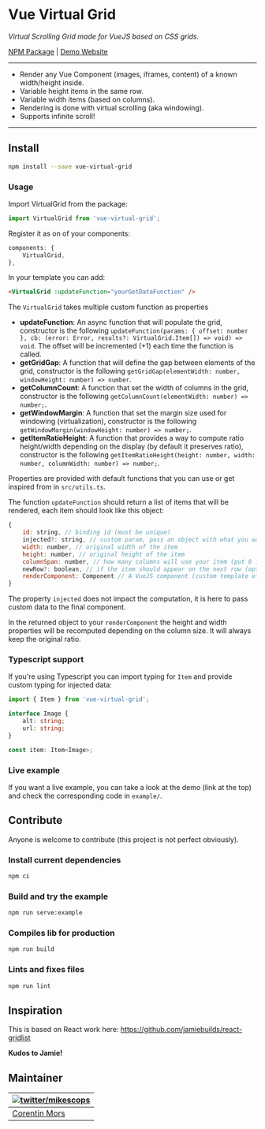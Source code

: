 # Vue Virtual Grid

_Virtual Scrolling Grid made for VueJS based on CSS grids._

[NPM Package](https://www.npmjs.com/package/vue-virtual-grid) | [Demo Website](https://vue-virtual-grid.netlify.app/)

---

-   Render any Vue Component (images, iframes, content) of a known width/height inside.
-   Variable height items in the same row.
-   Variable width items (based on columns).
-   Rendering is done with virtual scrolling (aka windowing).
-   Supports infinite scroll!

---

## Install

```bash
npm install --save vue-virtual-grid
```

### Usage

Import VirtualGrid from the package:

```ts
import VirtualGrid from 'vue-virtual-grid';
```

Register it as on of your components:

```js
components: {
    VirtualGrid,
},
```

In your template you can add:

```html
<VirtualGrid :updateFunction="yourGetDataFunction" />
```

The `VirtualGrid` takes multiple custom function as properties

-   **updateFunction**:
    An async function that will populate the grid, constructor is the following `updateFunction(params: { offset: number }, cb: (error: Error, results?: VirtualGrid.Item[]) => void) => void`.
    The offset will be incremented (+1) each time the function is called.
-   **getGridGap**:
    A function that will define the gap between elements of the grid, constructor is the following `getGridGap(elementWidth: number, windowHeight: number) => number`.
-   **getColumnCount**:
    A function that set the width of columns in the grid, constructor is the following `getColumnCount(elementWidth: number) => number;`.
-   **getWindowMargin**:
    A function that set the margin size used for windowing (virtualization), constructor is the following `getWindowMargin(windowHeight: number) => number;`.
-   **getItemRatioHeight**:
    A function that provides a way to compute ratio height/width depending on the display (by default it preserves ratio), constructor is the following `getItemRatioHeight(height: number, width: number, columnWidth: number) => number;`.

Properties are provided with default functions that you can use or get inspired from in `src/utils.ts`.

The function `updateFunction` should return a list of items that will be rendered, each item should look like this object:

```js
{
    id: string, // binding id (must be unique)
    injected?: string, // custom param, pass an object with what you want inside (optional)
    width: number, // original width of the item
    height: number, // original height of the item
    columnSpan: number, // how many columns will use your item (put 0 if you want the full width)
    newRow?: boolean, // if the item should appear on the next row (optional)
    renderComponent: Component // A VueJS component (custom template of your choice) to render the item (passed as prop `item`)
}
```

The property `injected` does not impact the computation, it is here to pass custom data to the final component.

In the returned object to your `renderComponent` the height and width properties will be recomputed depending on the column size. It will always keep the original ratio.

### Typescript support

If you're using Typescript you can import typing for `Item` and provide custom typing for injected data:

```ts
import { Item } from 'vue-virtual-grid';

interface Image {
    alt: string;
    url: string;
}

const item: Item<Image>;
```

### Live example

If you want a live example, you can take a look at the demo (link at the top) and check the corresponding code in `example/`.

## Contribute

Anyone is welcome to contribute (this project is not perfect obviously).

### Install current dependencies

```bash
npm ci
```

### Build and try the example

```bash
npm run serve:example
```

### Compiles lib for production

```bash
npm run build
```

### Lints and fixes files

```bash
npm run lint
```

## Inspiration

This is based on React work here: https://github.com/jamiebuilds/react-gridlist

**Kudos to Jamie!**

## Maintainer

| [![twitter/mikescops](https://avatars0.githubusercontent.com/u/4266283?s=100&v=4)](https://pixelswap.fr 'Personal Website') |
| --------------------------------------------------------------------------------------------------------------------------- |
| [Corentin Mors](https://pixelswap.fr/)                                                                                      |
